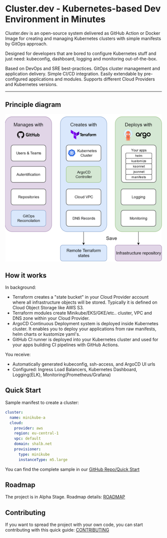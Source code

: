 # Cluster.dev - Kubernetes-based Dev Environment in Minutes

Cluster.dev is an open-source system delivered as GitHub Action or Docker Image
for creating and managing Kubernetes clusters with simple manifests by GitOps approach.  

Designed for developers that are bored to configure Kubernetes stuff
and just need: kubeconfig, dashboard, logging and monitoring out-of-the-box.  

Based on DevOps and SRE best-practices. GitOps cluster management and application delivery.
Simple CI/CD integration. Easily extendable by pre-configured applications and modules.
Supports different Cloud Providers and Kubernetes versions.

----
## Principle diagram

![cluster.dev diagram](images/cluster-dev-diagram.png)


## How it works

In background:

- Terraform creates a "state bucket" in your Cloud Provider account where all infrastructure objects will be stored. Typically it is defined on Cloud Object Storage like AWS S3.
- Terraform modules create Minikube/EKS/GKE/etc.. cluster, VPC and DNS zone within your Cloud Provider.
- ArgoCD Continuous Deployment system is deployed inside Kubernetes cluster. It enables you to deploy your applications from raw manifests, helm charts or kustomize yaml's.
- GitHub CI runner is deployed into your Kubernetes cluster and used for your apps building CI pipelines with GitHub Actions.

You receive:

- Automatically generated kubeconfig, ssh-access, and ArgoCD UI urls
- Configured: Ingress Load Balancers, Kubernetes Dashboard, Logging(ELK), Monitoring(Prometheus/Grafana)  

## Quick Start

Sample manifest to create a cluster:

```yaml
cluster:
  name: minikube-a
  cloud:
    provider: aws
    region: eu-central-1
    vpc: default
    domain: shalb.net
    provisioner:
      type: minikube
      instanceType: m5.large
```

You can find the complete sample in our [GitHub Repo/Quick Start](https://github.com/shalb/cluster.dev#quick-start)

## Roadmap

The project is in Alpha Stage. Roadmap details: [ROADMAP](./roadmap/)

## Contributing

If you want to spread the project with your own code, you can start contributing with this quick guide: [CONTRIBUTING](https://github.com/shalb/cluster.dev/blob/master/docs/CONTRIBUTING.md)

